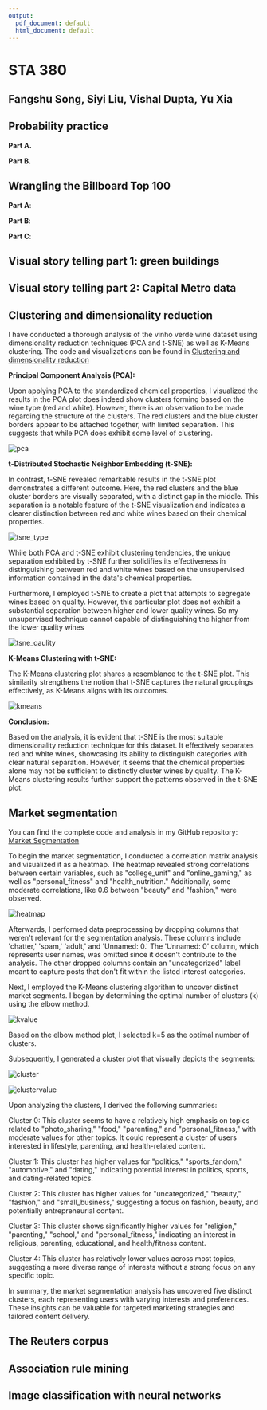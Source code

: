 ```yaml
---
output:
  pdf_document: default
  html_document: default
---
```

# STA 380
## Fangshu Song, Siyi Liu, Vishal Dupta, Yu Xia


## Probability practice

__Part A.__ 


__Part B.__ 



## Wrangling the Billboard Top 100  

__Part A__:    



__Part B__: 



__Part C__: 



## Visual story telling part 1: green buildings


## Visual story telling part 2: Capital Metro data



## Clustering and dimensionality reduction  

I have conducted a thorough analysis of the vinho verde wine dataset using dimensionality reduction techniques (PCA and t-SNE) as well as K-Means clustering. The code and visualizations can be found in
<a href="https://github.com/dongdanyu/ml_final_project/blob/main/clustering_dimensionality_reduction/clustering.ipynb">Clustering and dimensionality reduction</a>

**Principal Component Analysis (PCA):**

Upon applying PCA to the standardized chemical properties, I visualized the results in the PCA plot does indeed show clusters forming based on the wine type (red and white). However, there is an observation to be made regarding the structure of the clusters. The red clusters and the blue cluster borders appear to be attached together, with limited separation. This suggests that while PCA does exhibit some level of clustering.

![pca](/clustering_dimensionality_reduction/diagram/pca.png)


**t-Distributed Stochastic Neighbor Embedding (t-SNE):**

In contrast, t-SNE revealed remarkable results in the t-SNE plot demonstrates a different outcome. Here, the red clusters and the blue cluster borders are visually separated, with a distinct gap in the middle. This separation is a notable feature of the t-SNE visualization and indicates a clearer distinction between red and white wines based on their chemical properties.


![tsne_type](/clustering_dimensionality_reduction/diagram/tsne_type.png)

While both PCA and t-SNE exhibit clustering tendencies, the unique separation exhibited by t-SNE further solidifies its effectiveness in distinguishing between red and white wines based on the unsupervised information contained in the data's chemical properties.

Furthermore, I employed t-SNE to create a plot that attempts to segregate wines based on quality. However, this particular plot does not exhibit a substantial separation between higher and lower quality wines. So my unsupervised technique cannot capable of distinguishing the higher from the lower quality wines

![tsne_qaulity](/clustering_dimensionality_reduction/diagram/tsne_quality.png)


**K-Means Clustering with t-SNE:**

The K-Means clustering plot shares a resemblance to the t-SNE plot. This similarity strengthens the notion that t-SNE captures the natural groupings effectively, as K-Means aligns with its outcomes.

![kmeans](/clustering_dimensionality_reduction/diagram/kmeans.png)
 
**Conclusion:**

Based on the analysis, it is evident that t-SNE is the most suitable dimensionality reduction technique for this dataset. It effectively separates red and white wines, showcasing its ability to distinguish categories with clear natural separation. However, it seems that the chemical properties alone may not be sufficient to distinctly cluster wines by quality. The K-Means clustering results further support the patterns observed in the t-SNE plot.


## Market segmentation

You can find the complete code and analysis in my GitHub repository: <a href="https://github.com/dongdanyu/ml_final_project/blob/main/market_segmentation/market.ipynb">Market Segmentation</a>

To begin the market segmentation, I conducted a correlation matrix analysis and visualized it as a heatmap. The heatmap revealed strong correlations between certain variables, such as "college_unit" and "online_gaming," as well as "personal_fitness" and "health_nutrition." Additionally, some moderate correlations, like 0.6 between "beauty" and "fashion," were observed.

![heatmap](/market_segmentation/heatmap.png)

Afterwards, I performed data preprocessing by dropping columns that weren't relevant for the segmentation analysis. These columns include 'chatter,' 'spam,' 'adult,' and 'Unnamed: 0.' The 'Unnamed: 0' column, which represents user names, was omitted since it doesn't contribute to the analysis. The other dropped columns contain an "uncategorized" label meant to capture posts that don't fit within the listed interest categories.

Next, I employed the K-Means clustering algorithm to uncover distinct market segments. I began by determining the optimal number of clusters (k) using the elbow method.

![kvalue](/market_segmentation/kvalue.png)

Based on the elbow method plot, I selected k=5 as the optimal number of clusters.

Subsequently, I generated a cluster plot that visually depicts the segments:

![cluster](/market_segmentation/cluster.png)


![clustervalue](/market_segmentation/clustervalue.png)


Upon analyzing the clusters, I derived the following summaries:

Cluster 0: This cluster seems to have a relatively high emphasis on topics related to "photo_sharing," "food," "parenting," and "personal_fitness," with moderate values for other topics. It could represent a cluster of users interested in lifestyle, parenting, and health-related content.

Cluster 1: This cluster has higher values for "politics," "sports_fandom," "automotive," and "dating," indicating potential interest in politics, sports, and dating-related topics.

Cluster 2: This cluster has higher values for "uncategorized," "beauty," "fashion," and "small_business," suggesting a focus on fashion, beauty, and potentially entrepreneurial content.

Cluster 3: This cluster shows significantly higher values for "religion," "parenting," "school," and "personal_fitness," indicating an interest in religious, parenting, educational, and health/fitness content.

Cluster 4: This cluster has relatively lower values across most topics, suggesting a more diverse range of interests without a strong focus on any specific topic.

In summary, the market segmentation analysis has uncovered five distinct clusters, each representing users with varying interests and preferences. These insights can be valuable for targeted marketing strategies and tailored content delivery.


## The Reuters corpus  



## Association rule mining




## Image classification with neural networks



